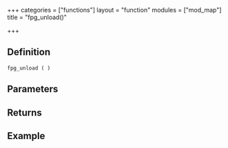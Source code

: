 +++
categories = ["functions"]
layout = "function"
modules = ["mod_map"]
title = "fpg_unload()"

+++

## Definition

    fpg_unload ( )

## Parameters

## Returns

## Example
